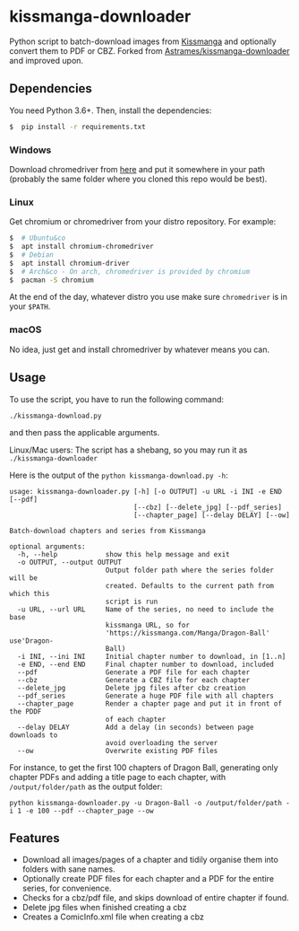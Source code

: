 # kissmanga-downloader

Python script to batch-download images from [Kissmanga](https://kissmanga.in) and optionally convert them to PDF or CBZ.
Forked from [Astrames/kissmanga-downloader](https://github.com/Astrames/kissmanga-downloader) and improved upon.

## Dependencies

You need Python 3.6+. Then, install the dependencies:

```bash
$  pip install -r requirements.txt
```

### Windows

Download chromedriver from [here](https://sites.google.com/a/chromium.org/chromedriver/downloads) and put it somewhere in your path (probably the same folder where you cloned this repo would be best).

### Linux

Get chromium or chromedriver from your distro repository. For example:

```bash
$  # Ubuntu&co
$  apt install chromium-chromedriver
$  # Debian
$  apt install chromium-driver
$  # Arch&co - On arch, chromedriver is provided by chromium
$  pacman -S chromium
```
At the end of the day, whatever distro you use make sure `chromedriver` is in your `$PATH`.

### macOS

No idea, just get and install chromedriver by whatever means you can.


## Usage

To use the script, you have to run the following command:

`./kissmanga-download.py`

and then pass the applicable arguments.

Linux/Mac users: The script has a shebang, so you may run it as `./kissmanga-downloader`

Here is the output of the `python kissmanga-download.py -h`:

```
usage: kissmanga-downloader.py [-h] [-o OUTPUT] -u URL -i INI -e END [--pdf]
                               [--cbz] [--delete_jpg] [--pdf_series]
                               [--chapter_page] [--delay DELAY] [--ow]

Batch-download chapters and series from Kissmanga

optional arguments:
  -h, --help            show this help message and exit
  -o OUTPUT, --output OUTPUT
                        Output folder path where the series folder will be
                        created. Defaults to the current path from which this
                        script is run
  -u URL, --url URL     Name of the series, no need to include the base
                        kissmanga URL, so for
                        'https://kissmanga.com/Manga/Dragon-Ball' use'Dragon-
                        Ball)
  -i INI, --ini INI     Initial chapter number to download, in [1..n]
  -e END, --end END     Final chapter number to download, included
  --pdf                 Generate a PDF file for each chapter
  --cbz                 Generate a CBZ file for each chapter
  --delete_jpg          Delete jpg files after cbz creation
  --pdf_series          Generate a huge PDF file with all chapters
  --chapter_page        Render a chapter page and put it in front of the PDDF
                        of each chapter
  --delay DELAY         Add a delay (in seconds) between page downloads to
                        avoid overloading the server
  --ow                  Overwrite existing PDF files
```

For instance, to get the first 100 chapters of Dragon Ball, generating only chapter PDFs and adding a title page to each chapter, with `/output/folder/path` as the output folder:

```
python kissmanga-downloader.py -u Dragon-Ball -o /output/folder/path -i 1 -e 100 --pdf --chapter_page --ow
```


## Features

*  Download all images/pages of a chapter and tidily organise them into folders with sane names.
*  Optionally create PDF files for each chapter and a PDF for the entire series, for convenience.
*  Checks for a cbz/pdf file, and skips download of entire chapter if found.
*  Delete jpg files when finished creating a cbz
*  Creates a ComicInfo.xml file when creating a cbz
